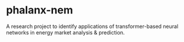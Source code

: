# phalanx-nem

A research project to identify applications of transformer-based neural networks in energy market analysis & prediction.